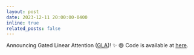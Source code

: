 ```yaml
---
layout: post
date: 2023-12-11 20:00:00-0400
inline: true
related_posts: false
---
```


Announcing Gated Linear Attention ([GLA](https://arxiv.org/abs/2312.06635))! :sparkles: :smile: Code is available at [here](https://github.com/berlino/gated_linear_attention).

